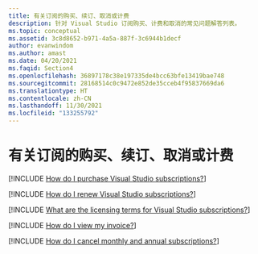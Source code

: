 ```yaml
---
title: 有关订阅的购买、续订、取消或计费
description: 针对 Visual Studio 订阅购买、计费和取消的常见问题解答列表。
ms.topic: conceptual
ms.assetid: 3c8d8652-b971-4a5a-887f-3c6944b1decf
author: evanwindom
ms.author: amast
ms.date: 04/20/2021
ms.faqid: Section4
ms.openlocfilehash: 36897178c38e197335de4bcc63bfe13419bae748
ms.sourcegitcommit: 28168514c0c9472e852de35cceb4f95837669da6
ms.translationtype: HT
ms.contentlocale: zh-CN
ms.lasthandoff: 11/30/2021
ms.locfileid: "133255792"
---
```

# <a name="purchasing-renewing-canceling-or-billing-for-subscriptions"></a>有关订阅的购买、续订、取消或计费

[!INCLUDE [How do I purchase Visual Studio subscriptions?](includes/how-to-purchase-subscriber.md)]  

[!INCLUDE [How do I renew Visual Studio subscriptions?](includes/how-to-renew-subscriptions.md)]  

[!INCLUDE [What are the licensing terms for Visual Studio subscriptions?](includes/licensing-terms.md)]  

[!INCLUDE [How do I view my invoice?](includes/how-to-view-invoice.md)]  

[!INCLUDE [How do I cancel monthly and annual subscriptions?](includes/cancel-cloud-subs.md)]  